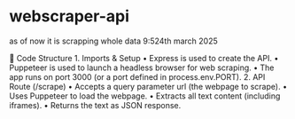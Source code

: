 # webscraper-api
as of now it is scrapping whole data 
9:524th march 2025

📂 Code Structure
	1.	Imports & Setup
	•	Express is used to create the API.
	•	Puppeteer is used to launch a headless browser for web scraping.
	•	The app runs on port 3000 (or a port defined in process.env.PORT).
	2.	API Route (/scrape)
	•	Accepts a query parameter url (the webpage to scrape).
	•	Uses Puppeteer to load the webpage.
	•	Extracts all text content (including iframes).
	•	Returns the text as JSON response.
